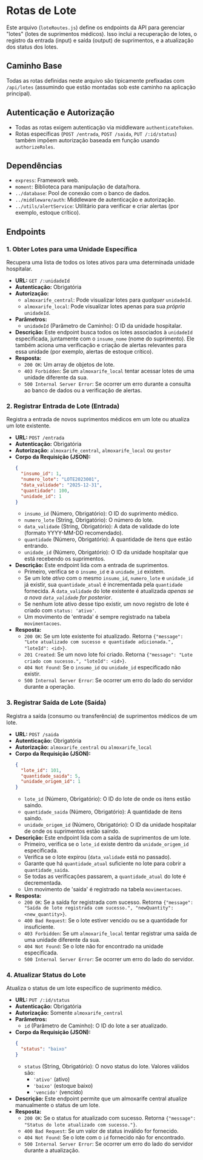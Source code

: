 # Rotas de Lote

Este arquivo (`loteRoutes.js`) define os endpoints da API para gerenciar "lotes" (lotes de suprimentos médicos). Isso inclui a recuperação de lotes, o registro da entrada (input) e saída (output) de suprimentos, e a atualização dos status dos lotes.

## Caminho Base

Todas as rotas definidas neste arquivo são tipicamente prefixadas com `/api/lotes` (assumindo que estão montadas sob este caminho na aplicação principal).

## Autenticação e Autorização

* Todas as rotas exigem autenticação via middleware `authenticateToken`.
* Rotas específicas (`POST /entrada`, `POST /saida`, `PUT /:id/status`) também impõem autorização baseada em função usando `authorizeRoles`.

## Dependências

* `express`: Framework web.
* `moment`: Biblioteca para manipulação de data/hora.
* `../database`: Pool de conexão com o banco de dados.
* `../middleware/auth`: Middleware de autenticação e autorização.
* `../utils/alertService`: Utilitário para verificar e criar alertas (por exemplo, estoque crítico).

## Endpoints

### 1. Obter Lotes para uma Unidade Específica

Recupera uma lista de todos os lotes ativos para uma determinada unidade hospitalar.

* **URL:** `GET /:unidadeId`
* **Autenticação:** Obrigatória
* **Autorização:**
    * `almoxarife_central`: Pode visualizar lotes para *qualquer* `unidadeId`.
    * `almoxarife_local`: Pode visualizar lotes apenas para sua *própria* `unidadeId`.
* **Parâmetros:**
    * `unidadeId` (Parâmetro de Caminho): O ID da unidade hospitalar.
* **Descrição:** Este endpoint busca todos os lotes associados à `unidadeId` especificada, juntamente com o `insumo_nome` (nome do suprimento). Ele também aciona uma verificação e criação de alertas relevantes para essa unidade (por exemplo, alertas de estoque crítico).
* **Resposta:**
    * `200 OK`: Um array de objetos de lote.
    * `403 Forbidden`: Se um `almoxarife_local` tentar acessar lotes de uma unidade diferente da sua.
    * `500 Internal Server Error`: Se ocorrer um erro durante a consulta ao banco de dados ou a verificação de alertas.

### 2. Registrar Entrada de Lote (Entrada)

Registra a entrada de novos suprimentos médicos em um lote ou atualiza um lote existente.

* **URL:** `POST /entrada`
* **Autenticação:** Obrigatória
* **Autorização:** `almoxarife_central`, `almoxarife_local` ou `gestor`
* **Corpo da Requisição (JSON):**
    ```json
    {
      "insumo_id": 1,
      "numero_lote": "LOTE2023001",
      "data_validade": "2025-12-31",
      "quantidade": 100,
      "unidade_id": 1
    }
    ```
    * `insumo_id` (Número, Obrigatório): O ID do suprimento médico.
    * `numero_lote` (String, Obrigatório): O número do lote.
    * `data_validade` (String, Obrigatório): A data de validade do lote (formato YYYY-MM-DD recomendado).
    * `quantidade` (Número, Obrigatório): A quantidade de itens que estão entrando.
    * `unidade_id` (Número, Obrigatório): O ID da unidade hospitalar que está recebendo os suprimentos.
* **Descrição:** Este endpoint lida com a entrada de suprimentos.
    * Primeiro, verifica se o `insumo_id` e a `unidade_id` existem.
    * Se um lote *ativo* com o mesmo `insumo_id`, `numero_lote` e `unidade_id` já existir, sua `quantidade_atual` é incrementada pela `quantidade` fornecida. A `data_validade` do lote existente é atualizada *apenas se a nova `data_validade` for posterior*.
    * Se nenhum lote ativo desse tipo existir, um novo registro de lote é criado com `status: 'ativo'`.
    * Um movimento de 'entrada' é sempre registrado na tabela `movimentacoes`.
* **Resposta:**
    * `200 OK`: Se um lote existente foi atualizado. Retorna `{"message": "Lote atualizado com sucesso e quantidade adicionada.", "loteId": <id>}`.
    * `201 Created`: Se um novo lote foi criado. Retorna `{"message": "Lote criado com sucesso.", "loteId": <id>}`.
    * `404 Not Found`: Se o `insumo_id` ou `unidade_id` especificado não existir.
    * `500 Internal Server Error`: Se ocorrer um erro do lado do servidor durante a operação.

### 3. Registrar Saída de Lote (Saída)

Registra a saída (consumo ou transferência) de suprimentos médicos de um lote.

* **URL:** `POST /saida`
* **Autenticação:** Obrigatória
* **Autorização:** `almoxarife_central` ou `almoxarife_local`
* **Corpo da Requisição (JSON):**
    ```json
    {
      "lote_id": 101,
      "quantidade_saida": 5,
      "unidade_origem_id": 1
    }
    ```
    * `lote_id` (Número, Obrigatório): O ID do lote de onde os itens estão saindo.
    * `quantidade_saida` (Número, Obrigatório): A quantidade de itens saindo.
    * `unidade_origem_id` (Número, Obrigatório): O ID da unidade hospitalar de onde os suprimentos estão saindo.
* **Descrição:** Este endpoint lida com a saída de suprimentos de um lote.
    * Primeiro, verifica se o `lote_id` existe dentro da `unidade_origem_id` especificada.
    * Verifica se o lote expirou (`data_validade` está no passado).
    * Garante que há `quantidade_atual` suficiente no lote para cobrir a `quantidade_saida`.
    * Se todas as verificações passarem, a `quantidade_atual` do lote é decrementada.
    * Um movimento de 'saida' é registrado na tabela `movimentacoes`.
* **Resposta:**
    * `200 OK`: Se a saída for registrada com sucesso. Retorna `{"message": "Saída de lote registrada com sucesso.", "newQuantity": <new_quantity>}`.
    * `400 Bad Request`: Se o lote estiver vencido ou se a quantidade for insuficiente.
    * `403 Forbidden`: Se um `almoxarife_local` tentar registrar uma saída de uma unidade diferente da sua.
    * `404 Not Found`: Se o lote não for encontrado na unidade especificada.
    * `500 Internal Server Error`: Se ocorrer um erro do lado do servidor.

### 4. Atualizar Status do Lote

Atualiza o status de um lote específico de suprimento médico.

* **URL:** `PUT /:id/status`
* **Autenticação:** Obrigatória
* **Autorização:** Somente `almoxarife_central`
* **Parâmetros:**
    * `id` (Parâmetro de Caminho): O ID do lote a ser atualizado.
* **Corpo da Requisição (JSON):**
    ```json
    {
      "status": "baixo"
    }
    ```
    * `status` (String, Obrigatório): O novo status do lote. Valores válidos são:
        * `'ativo'` (ativo)
        * `'baixo'` (estoque baixo)
        * `'vencido'` (vencido)
* **Descrição:** Este endpoint permite que um almoxarife central atualize manualmente o status de um lote.
* **Resposta:**
    * `200 OK`: Se o status for atualizado com sucesso. Retorna `{"message": "Status do lote atualizado com sucesso."}`.
    * `400 Bad Request`: Se um valor de status inválido for fornecido.
    * `404 Not Found`: Se o lote com o `id` fornecido não for encontrado.
    * `500 Internal Server Error`: Se ocorrer um erro do lado do servidor durante a atualização.